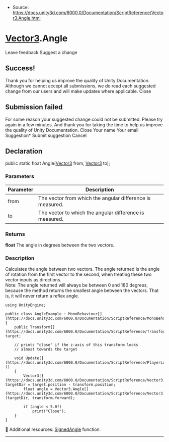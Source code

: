 * Source: https://docs.unity3d.com/6000.0/Documentation/ScriptReference/Vector3.Angle.html

#  [Vector3](https://docs.unity3d.com/6000.0/Documentation/ScriptReference/Vector3.html).Angle
Leave feedback
Suggest a change
## Success!
Thank you for helping us improve the quality of Unity Documentation. Although we cannot accept all submissions, we do read each suggested change from our users and will make updates where applicable.
Close
## Submission failed
For some reason your suggested change could not be submitted. Please <a>try again</a> in a few minutes. And thank you for taking the time to help us improve the quality of Unity Documentation.
Close
Your name Your email Suggestion* Submit suggestion
Cancel
## Declaration
public static float Angle([Vector3](https://docs.unity3d.com/6000.0/Documentation/ScriptReference/Vector3.html) from, [Vector3](https://docs.unity3d.com/6000.0/Documentation/ScriptReference/Vector3.html) to); 
### Parameters
Parameter | Description  
---|---  
from | The vector from which the angular difference is measured.  
to | The vector to which the angular difference is measured.  
### Returns
**float** The angle in degrees between the two vectors. 
### Description
Calculates the angle between two vectors.
The angle returned is the angle of rotation from the first vector to the second, when treating these two vector inputs as directions.  
Note: The angle returned will always be between 0 and 180 degrees, because the method returns the smallest angle between the vectors. That is, it will never return a reflex angle.
```
using UnityEngine;  
  
public class AngleExample : MonoBehaviour[](https://docs.unity3d.com/6000.0/Documentation/ScriptReference/MonoBehaviour.html)
{
    public Transform[](https://docs.unity3d.com/6000.0/Documentation/ScriptReference/Transform.html) target;  
  
    // prints "close" if the z-axis of this transform looks
    // almost towards the target  
  
    void Update[](https://docs.unity3d.com/6000.0/Documentation/ScriptReference/PlayerLoop.Update.html)()
    {
        Vector3[](https://docs.unity3d.com/6000.0/Documentation/ScriptReference/Vector3.html) targetDir = target.position - transform.position;
        float angle = Vector3.Angle[](https://docs.unity3d.com/6000.0/Documentation/ScriptReference/Vector3.Angle.html)(targetDir, transform.forward);  
  
        if (angle < 5.0f)
            print("Close");
    }
}

```

Additional resources: [SignedAngle](https://docs.unity3d.com/6000.0/Documentation/ScriptReference/Vector3.SignedAngle.html) function.
* * *

